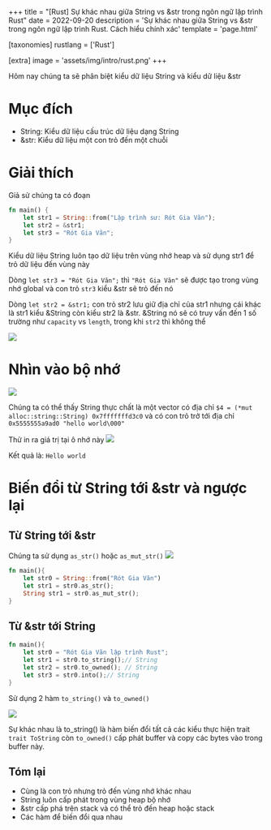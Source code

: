 +++
title = "[Rust] Sự khác nhau giữa String vs &str trong ngôn ngữ lập trình Rust"
date = 2022-09-20
description = 'Sự khác nhau giữa String vs &str trong ngôn ngữ lập trình Rust. Cách hiểu chính xác'
template = 'page.html'

[taxonomies]
rustlang = ['Rust']

[extra]
image = 'assets/img/intro/rust.png'
+++

Hôm nay chúng ta sẽ phân biệt kiểu dữ liệu String và kiểu dữ liệu &str

# Mục đích

- String: Kiểu dữ liệu cấu trúc dữ liệu dạng String
- &str: Kiểu dữ liệu một con trỏ đến một chuỗi

# Giải thích

Giả sử chúng ta có đoạn

```rust
fn main() {
    let str1 = String::from("Lập trình sư: Rót Gia Văn");
    let str2 = &str1;
    let str3 = "Rót Gia Văn";
}
```

Kiểu dữ liệu String luôn tạo dữ liệu trên vùng nhớ heap và sử dụng str1 để trỏ dữ liệu đến vùng này

Dòng `let str3 = "Rót Gia Văn";` thì `"Rót Gia Văn"` sẽ được tạo trong vùng nhớ global và con trỏ `str3` kiểu &str sẽ trỏ đến nó

Dòng `let str2 = &str1;` con trỏ str2 lưu giữ địa chỉ của str1
nhưng cái khác là str1 kiểu &String còn kiểu str2 là &str. &String nó sẽ có truy vấn đến 1 số trường như `capacity` vs `length`, trong khi `str2` thì không thể

<img src="/assets/img/rust/rust-string-vs-str-in-rust5.png">

# Nhìn vào bộ nhớ

<img src="/assets/img/rust/rust-string-vs-str-in-rust3.png">

Chúng ta có thể thấy String thực chất là một vector có địa chỉ
`$4 = (*mut alloc::string::String) 0x7fffffffd3c0`
và có con trỏ trở tới địa chỉ `0x5555555a9ad0 "hello world\000"`

Thử in ra giá trị tại ô nhớ này
<img src="/assets/img/rust/rust-string-vs-str-in-rust4.png">

Kết quả là: `Hello world`

# Biến đổi từ String tới &str và ngược lại

## Từ String tới &str

Chúng ta sử dụng `as_str()` hoặc `as_mut_str()`
<img src="/assets/img/rust/rust-string-vs-str-in-rust2.png">

```rust
fn main(){
    let str0 = String::from("Rót Gia Văn")
    let str1 = str0.as_str();
    String str1 = str0.as_mut_str();
}


```

## Từ &str tới String

```rust
fn main(){
    let str0 = "Rót Gia Văn lập trình Rust";
    let str1 = str0.to_string();// String
    let str2 = str0.to_owned(); // String
    let str3 = str0.into();// String
}
```

Sử dụng 2 hàm `to_string()` và `to_owned()`

<img src="/assets/img/rust/rust-string-vs-str-in-rust1.png">

Sự khác nhau là to_string() là hàm biến đổi tất cả các kiểu thực hiện trait
`trait ToString` còn `to_owned()` cấp phát buffer và copy các bytes vào trong buffer này.

## Tóm lại

- Cùng là con trỏ nhưng trỏ đến vùng nhớ khác nhau
- String luôn cấp phát trong vùng heap bộ nhớ
- &str cấp phá trên stack và có thể trỏ đến heap hoặc stack
- Các hàm để biến đổi qua nhau
